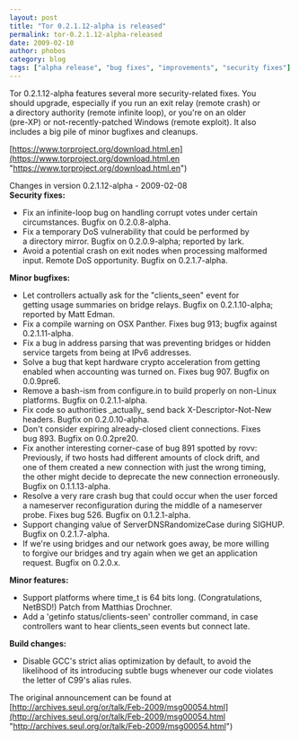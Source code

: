 ```yaml
---
layout: post
title: "Tor 0.2.1.12-alpha is released"
permalink: tor-0.2.1.12-alpha-released
date: 2009-02-10
author: phobos
category: blog
tags: ["alpha release", "bug fixes", "improvements", "security fixes"]
---
```


Tor 0.2.1.12-alpha features several more security-related fixes. You  
should upgrade, especially if you run an exit relay (remote crash) or  
a directory authority (remote infinite loop), or you're on an older  
(pre-XP) or not-recently-patched Windows (remote exploit). It also  
includes a big pile of minor bugfixes and cleanups.

[https://www.torproject.org/download.html.en](https://www.torproject.org/download.html.en "https://www.torproject.org/download.html.en")

Changes in version 0.2.1.12-alpha - 2009-02-08  
**Security fixes:**

- Fix an infinite-loop bug on handling corrupt votes under certain  
 circumstances. Bugfix on 0.2.0.8-alpha.
- Fix a temporary DoS vulnerability that could be performed by  
 a directory mirror. Bugfix on 0.2.0.9-alpha; reported by lark.
- Avoid a potential crash on exit nodes when processing malformed  
 input. Remote DoS opportunity. Bugfix on 0.2.1.7-alpha.

**Minor bugfixes:**

- Let controllers actually ask for the "clients\_seen" event for  
 getting usage summaries on bridge relays. Bugfix on 0.2.1.10-alpha;  
 reported by Matt Edman.
- Fix a compile warning on OSX Panther. Fixes bug 913; bugfix against  
 0.2.1.11-alpha.
- Fix a bug in address parsing that was preventing bridges or hidden  
 service targets from being at IPv6 addresses.
- Solve a bug that kept hardware crypto acceleration from getting  
 enabled when accounting was turned on. Fixes bug 907. Bugfix on  
 0.0.9pre6.
- Remove a bash-ism from configure.in to build properly on non-Linux  
 platforms. Bugfix on 0.2.1.1-alpha.
- Fix code so authorities \_actually\_ send back X-Descriptor-Not-New  
 headers. Bugfix on 0.2.0.10-alpha.
- Don't consider expiring already-closed client connections. Fixes  
 bug 893. Bugfix on 0.0.2pre20.
- Fix another interesting corner-case of bug 891 spotted by rovv:  
 Previously, if two hosts had different amounts of clock drift, and  
 one of them created a new connection with just the wrong timing,  
 the other might decide to deprecate the new connection erroneously.  
 Bugfix on 0.1.1.13-alpha.
- Resolve a very rare crash bug that could occur when the user forced  
 a nameserver reconfiguration during the middle of a nameserver  
 probe. Fixes bug 526. Bugfix on 0.1.2.1-alpha.
- Support changing value of ServerDNSRandomizeCase during SIGHUP.  
 Bugfix on 0.2.1.7-alpha.
- If we're using bridges and our network goes away, be more willing  
 to forgive our bridges and try again when we get an application  
 request. Bugfix on 0.2.0.x.

**Minor features:**

- Support platforms where time\_t is 64 bits long. (Congratulations,  
 NetBSD!) Patch from Matthias Drochner.
- Add a 'getinfo status/clients-seen' controller command, in case  
 controllers want to hear clients\_seen events but connect late.

**Build changes:**

- Disable GCC's strict alias optimization by default, to avoid the  
 likelihood of its introducing subtle bugs whenever our code violates  
 the letter of C99's alias rules.

The original announcement can be found at [http://archives.seul.org/or/talk/Feb-2009/msg00054.html](http://archives.seul.org/or/talk/Feb-2009/msg00054.html "http://archives.seul.org/or/talk/Feb-2009/msg00054.html")


